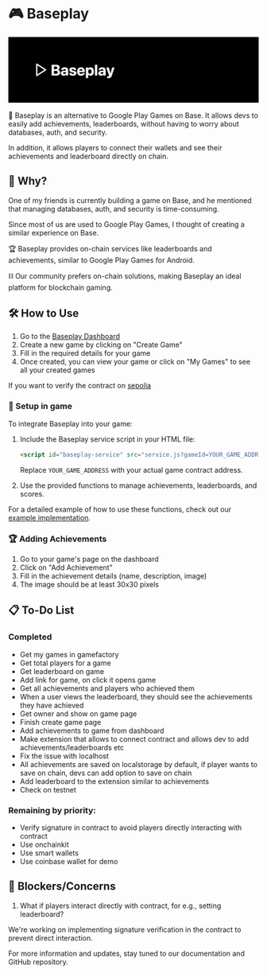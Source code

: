 # 🎮 Baseplay

![Baseplay Logo](baseplay.png)

🚀 Baseplay is an alternative to Google Play Games on Base. It allows devs to easily add achievements, leaderboards, without having to worry about databases, auth, and security.

In addition, it allows players to connect their wallets and see their achievements and leaderboard directly on chain.

## 🤔 Why?

One of my friends is currently building a game on Base, and he mentioned that managing databases, auth, and security is time-consuming.

Since most of us are used to Google Play Games, I thought of creating a similar experience on Base.


🏆 Baseplay provides on-chain services like leaderboards and achievements, similar to Google Play Games for Android.

⛓️ Our community prefers on-chain solutions, making Baseplay an ideal platform for blockchain gaming.

## 🛠️ How to Use

1. Go to the [Baseplay Dashboard](https://baseplay.vercel.app/index.html)
2. Create a new game by clicking on "Create Game"
3. Fill in the required details for your game
4. Once created, you can view your game or click on "My Games" to see all your created games

If you want to verify the contract on [sepolia](https://base-sepolia.blockscout.com/address/0xccBDDaf9aDCEe8b2005557dd6352A0AC55B963A5?tab=contract)




### 🚀 Setup in game

To integrate Baseplay into your game:

1. Include the Baseplay service script in your HTML file:
   ```html
   <script id="baseplay-service" src="service.js?gameId=YOUR_GAME_ADDRESS"></script>
   ```
   Replace `YOUR_GAME_ADDRESS` with your actual game contract address.

2. Use the provided functions to manage achievements, leaderboards, and scores. 

For a detailed example of how to use these functions, check out our [example implementation](https://baseplay.vercel.app/example.html?gameId=0x326A2498A19f2AfA60EDECbc49BB785fa4cE3297).

### 🏆 Adding Achievements

1. Go to your game's page on the dashboard
2. Click on "Add Achievement"
3. Fill in the achievement details (name, description, image)
4. The image should be at least 30x30 pixels

## 📋 To-Do List

### Completed
- Get my games in gamefactory
- Get total players for a game
- Get leaderboard on game
- Add link for game, on click it opens game
- Get all achievements and players who achieved them
- When a user views the leaderboard, they should see the achievements they have achieved
- Get owner and show on game page
- Finish create game page
- Add achievements to game from dashboard
- Make extension that allows to connect contract and allows dev to add achievements/leaderboards etc
- Fix the issue with localhost
- All achievements are saved on localstorage by default, if player wants to save on chain, devs can add option to save on chain
- Add leaderboard to the extension similar to achievements
- Check on testnet

### Remaining by priority:
- Verify signature in contract to avoid players directly interacting with contract
- Use onchainkit
- Use smart wallets
- Use coinbase wallet for demo

## 🚧 Blockers/Concerns

1. What if players interact directly with contract, for e.g., setting leaderboard?

We're working on implementing signature verification in the contract to prevent direct interaction.

For more information and updates, stay tuned to our documentation and GitHub repository.
